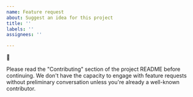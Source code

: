 ```yaml
---
name: Feature request
about: Suggest an idea for this project
title: ''
labels: ''
assignees: ''

---
```


🛑

Please read the "Contributing" section of the project README before continuing. We don't have the capacity to engage with feature requests without preliminary conversation unless you're already a well-known contributor.
